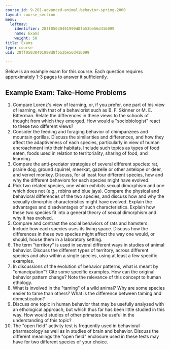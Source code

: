```yaml
---
course_id: 9-201-advanced-animal-behavior-spring-2000
layout: course_section
menu:
  leftnav:
    identifier: 28ff05030401999d8fb53be56d416099
    name: Exams
    weight: 50
title: Exams
type: course
uid: 28ff05030401999d8fb53be56d416099

---
```


Below is an example exam for this course. Each question requires approximately 1-3 pages to answer it sufficiently.

Example Exam: Take-Home Problems
--------------------------------

1.  Compare Lorenz's view of learning, or, if you prefer, one part of his view of learning, with that of a behaviorist such as B. F. Skinner or M. E. Bitterman. Relate the differences in these views to the schools of thought from which they emerged. How would a "sociobiologist" react to these two different views?
2.  Consider the feeding and foraging behavior of chimpanzees and mountain gorillas. Discuss the similarities and differences, and how they affect the adaptiveness of each species, particularly in view of human encroachment into their habitats. Include such topics as types of food eaten, foods used in relation to territoriality, sharing of food, and learning.
3.  Compare the anti-predator strategies of several different species: rat, prairie dog, ground squirrel, meerkat, gazelle or other antelope or deer, and vervet monkey. Discuss, for at least four different species, how and why the different behaviors for each species might have evolved.
4.  Pick two related species, one which exhibits sexual dimorphism and one which does not (e.g., robins and blue jays). Compare the physical and behavioral differences of the two species, and discuss how and why the sexually dimorphic characteristics might have evolved. Explain the advantages and disadvantages of such characteristics. Explain how these two species fit into a general theory of sexual dimorphism and why it has evolved.
5.  Compare and contrast the social behaviors of rats and hamsters. Include how each species uses its living space. Discuss how the differences in these two species might affect the way one would, or should, house them in a laboratory setting.
6.  The term "territory" is used in several different ways in studies of animal behavior. Discuss the different types of territory, across different species and also within a single species, using at least a few specific examples.
7.  In discussions of the evolution of behavior patterns, what is meant by "emancipation"? Cite some specific examples. How can the original behavior pattern change? Note the relevance of this concept to human ethology.
8.  What is involved in the "taming" of a wild animal? Why are some species easier to tame than others? What is the difference between taming and domestication?
9.  Discuss one topic in human behavior that may be usefully analyzed with an ethological approach, but which thus far has been little studied in this way. How would studies of other primates be useful in the understanding of this topic?
10.  The "open field" activity test is frequently used in behavioral pharmacology as well as in studies of brain and behavior. Discuss the different meanings the "open field" enclosure used in these tests may have for two different species of your choice.